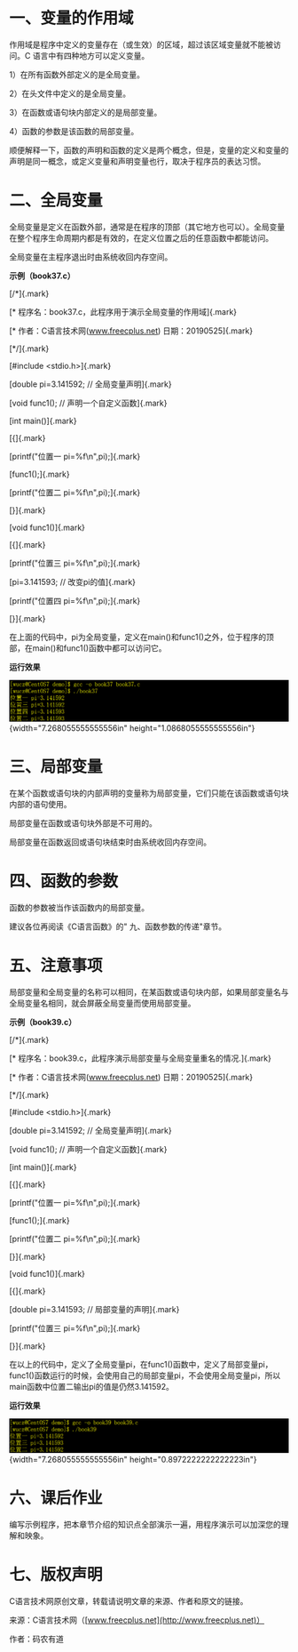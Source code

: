 # 一、变量的作用域

作用域是程序中定义的变量存在（或生效）的区域，超过该区域变量就不能被访问。C
语言中有四种地方可以定义变量。

1）在所有函数外部定义的是全局变量。

2）在头文件中定义的是全局变量。

3）在函数或语句块内部定义的是局部变量。

4）函数的参数是该函数的局部变量。

顺便解释一下，函数的声明和函数的定义是两个概念，但是，变量的定义和变量的声明是同一概念，或定义变量和声明变量也行，取决于程序员的表达习惯。

# 二、全局变量

全局变量是定义在函数外部，通常是在程序的顶部（其它地方也可以）。全局变量在整个程序生命周期内都是有效的，在定义位置之后的任意函数中都能访问。

全局变量在主程序退出时由系统收回内存空间。

**示例（book37.c）**

[/\*]{.mark}

[\* 程序名：book37.c，此程序用于演示全局变量的作用域]{.mark}

[\* 作者：C语言技术网(www.freecplus.net) 日期：20190525]{.mark}

[\*/]{.mark}

[#include \<stdio.h\>]{.mark}

[double pi=3.141592; // 全局变量声明]{.mark}

[void func1(); // 声明一个自定义函数]{.mark}

[int main()]{.mark}

[{]{.mark}

[printf(\"位置一 pi=%f\\n\",pi);]{.mark}

[func1();]{.mark}

[printf(\"位置二 pi=%f\\n\",pi);]{.mark}

[}]{.mark}

[void func1()]{.mark}

[{]{.mark}

[printf(\"位置三 pi=%f\\n\",pi);]{.mark}

[pi=3.141593; // 改变pi的值]{.mark}

[printf(\"位置四 pi=%f\\n\",pi);]{.mark}

[}]{.mark}

在上面的代码中，pi为全局变量，定义在main()和func1()之外，位于程序的顶部，在main()和func1()函数中都可以访问它。

**运行效果**

![](/images/12/media/image1.png){width="7.268055555555556in"
height="1.0868055555555556in"}

# 三、局部变量

在某个函数或语句块的内部声明的变量称为局部变量，它们只能在该函数或语句块内部的语句使用。

局部变量在函数或语句块外部是不可用的。

局部变量在函数返回或语句块结束时由系统收回内存空间。

# 四、函数的参数

函数的参数被当作该函数内的局部变量。

建议各位再阅读《C语言函数》的" 九、函数参数的传递"章节。

# 五、注意事项

局部变量和全局变量的名称可以相同，在某函数或语句块内部，如果局部变量名与全局变量名相同，就会屏蔽全局变量而使用局部变量。

**示例（book39.c）**

[/\*]{.mark}

[\* 程序名：book39.c，此程序演示局部变量与全局变量重名的情况.]{.mark}

[\* 作者：C语言技术网(www.freecplus.net) 日期：20190525]{.mark}

[\*/]{.mark}

[#include \<stdio.h\>]{.mark}

[double pi=3.141592; // 全局变量声明]{.mark}

[void func1(); // 声明一个自定义函数]{.mark}

[int main()]{.mark}

[{]{.mark}

[printf(\"位置一 pi=%f\\n\",pi);]{.mark}

[func1();]{.mark}

[printf(\"位置二 pi=%f\\n\",pi);]{.mark}

[}]{.mark}

[void func1()]{.mark}

[{]{.mark}

[double pi=3.141593; // 局部变量的声明]{.mark}

[printf(\"位置三 pi=%f\\n\",pi);]{.mark}

[}]{.mark}

在以上的代码中，定义了全局变量pi，在func1()函数中，定义了局部变量pi，func1()函数运行的时候，会使用自己的局部变量pi，不会使用全局变量pi，所以main函数中位置二输出pi的值是仍然3.141592。

**运行效果**

![](/images/12/media/image2.png){width="7.268055555555556in"
height="0.8972222222222223in"}

# 六、课后作业

编写示例程序，把本章节介绍的知识点全部演示一遍，用程序演示可以加深您的理解和映象。

# 七、版权声明

C语言技术网原创文章，转载请说明文章的来源、作者和原文的链接。

来源：C语言技术网（[www.freecplus.net](http://www.freecplus.net)）

作者：码农有道
